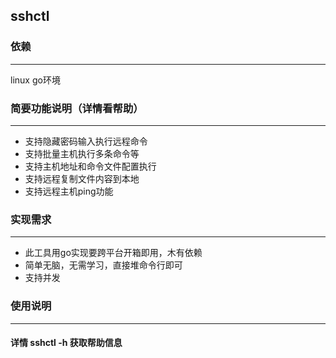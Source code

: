 ## sshctl

### 依赖

---
linux  go环境

### 简要功能说明（详情看帮助）

---
- 支持隐藏密码输入执行远程命令
- 支持批量主机执行多条命令等
- 支持主机地址和命令文件配置执行
- 支持远程复制文件内容到本地
- 支持远程主机ping功能


### 实现需求

---
- 此工具用go实现要跨平台开箱即用，木有依赖
- 简单无脑，无需学习，直接堆命令行即可
- 支持并发

### 使用说明

---

#### 详情 sshctl -h 获取帮助信息
